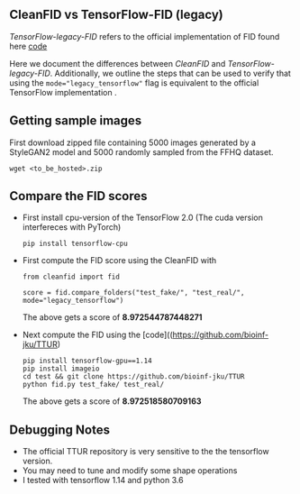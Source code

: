 ## CleanFID vs TensorFlow-FID (legacy)
*TensorFlow-legacy-FID* refers to the official implementation of FID found here [code](https://github.com/bioinf-jku/TTUR)

Here we document the differences between *CleanFID* and *TensorFlow-legacy-FID*. 
Additionally, we outline the steps that can be used to verify that using the `mode="legacy_tensorflow"` flag is equivalent to the official TensorFlow implementation . 

## Getting sample images
First download zipped file containing 5000 images generated by a StyleGAN2 model and 5000 randomly sampled from the FFHQ dataset. 
```
wget <to_be_hosted>.zip
```

## Compare the FID scores
  - First install cpu-version of the TensorFlow 2.0
    (The cuda version interfereces with PyTorch)
    ```
    pip install tensorflow-cpu
    ```

  - First compute the FID score using the CleanFID with
    ```
    from cleanfid import fid

    score = fid.compare_folders("test_fake/", "test_real/", mode="legacy_tensorflow")
    ```
    The above gets a score of **8.972544787448271**

  - Next compute the FID using the [code]((https://github.com/bioinf-jku/TTUR)
    ```
    pip install tensorflow-gpu==1.14
    pip install imageio
    cd test && git clone https://github.com/bioinf-jku/TTUR
    python fid.py test_fake/ test_real/
    ```
    The above gets a score of **8.972518580709163**


## Debugging Notes
  - The official TTUR repository is very sensitive to the the tensorflow version. 
  - You may need to tune and modify some shape operations
  - I tested with tensorflow 1.14 and python 3.6
